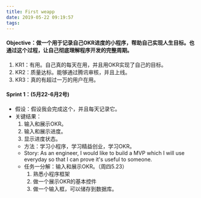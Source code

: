 ```yaml
---
title: First weapp
date: 2019-05-22 09:19:57
tags:
---
```


#### Objective：做一个用于记录自己OKR进度的小程序，帮助自己实现人生目标。也通过这个过程，让自己彻底理解程序开发的完整周期。
  1. KR1：有用。自己真的每天在用，并且用OKR实现了自己的目标。
  2. KR2：质量达标。能够通过腾讯审核，并且上线。
  3. KR3：真的有超过一万的用户在用。

#### Sprint 1：(5月22-6月2号)
  * 假设：假设我会完成这个，并且每天记录它。
  * 关键结果：
    1. 输入和展示OKR。
    2. 输入和展示进度。
    3. 显示进度状态。
    * 方法：学习小程序，学习精益创业，学习OKR。
    * Story: As an engineer, I would like to build a MVP which I will use everyday so that I can prove it's useful to someone.
    * 任务一分解：输入和展示OKR。（周四5.23）
      1. 熟悉小程序框架
      2. 做一个展示OKR的基本控件
      3. 做一个输入框，可以储存到数据库。
